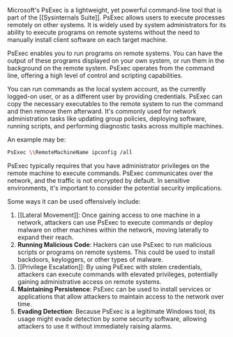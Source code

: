 Microsoft's PsExec is a lightweight, yet powerful command-line tool that is part of the [[Sysinternals Suite]]. PsExec allows users to execute processes remotely on other systems. It is widely used by system administrators for its ability to execute programs on remote systems without the need to manually install client software on each target machine.

PsExec enables you to run programs on remote systems. You can have the output of these programs displayed on your own system, or run them in the background on the remote system. PsExec operates from the command line, offering a high level of control and scripting capabilities.

You can run commands as the local system account, as the currently logged-on user, or as a different user by providing credentials. PsExec can copy the necessary executables to the remote system to run the command and then remove them afterward. It's commonly used for network administration tasks like updating group policies, deploying software, running scripts, and performing diagnostic tasks across multiple machines.

An example may be:

```bash
PsExec \\RemoteMachineName ipconfig /all
```

PsExec typically requires that you have administrator privileges on the remote machine to execute commands. PsExec communicates over the network, and the traffic is not encrypted by default. In sensitive environments, it's important to consider the potential security implications.

Some ways it can be used offensively include:

1. [[Lateral Movement]]: Once gaining access to one machine in a network, attackers can use PsExec to execute commands or deploy malware on other machines within the network, moving laterally to expand their reach.
2. **Running Malicious Code**: Hackers can use PsExec to run malicious scripts or programs on remote systems. This could be used to install backdoors, keyloggers, or other types of malware.
3. [[Privilege Escalation]]: By using PsExec with stolen credentials, attackers can execute commands with elevated privileges, potentially gaining administrative access on remote systems.
4. **Maintaining Persistence**: PsExec can be used to install services or applications that allow attackers to maintain access to the network over time.
5. **Evading Detection**: Because PsExec is a legitimate Windows tool, its usage might evade detection by some security software, allowing attackers to use it without immediately raising alarms.

